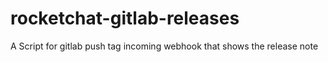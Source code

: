 # rocketchat-gitlab-releases
A Script for gitlab push tag incoming webhook that shows the release note
